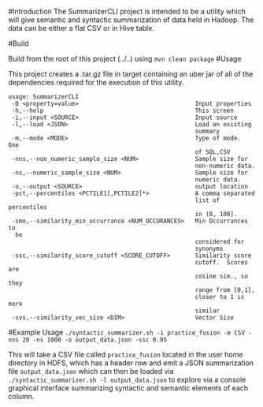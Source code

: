 #Introduction
The SummarizerCLI project is intended to be a utility which will give
semantic and syntactic summarization of data held in Hadoop.  The data
can be either a flat CSV or in Hive table.

#Build

Build from the root of this project (../..) using `mvn clean package`
#Usage

This project creates a .tar.gz file in target containing an uber jar of
all of the dependencies required for the execution of this utility.

```
usage: SummarizerCLI
 -D <property=value>                                 Input properties
 -h,--help                                           This screen
 -i,--input <SOURCE>                                 Input source
 -l,--load <JSON>                                    Load an existing
                                                     summary
 -m,--mode <MODE>                                    Type of mode.  One
                                                     of SQL,CSV
 -nns,--non_numeric_sample_size <NUM>                Sample size for
                                                     non-numeric data.
 -ns,--numeric_sample_size <NUM>                     Sample size for
                                                     numeric data.
 -o,--output <SOURCE>                                output location
 -pct,--percentiles <PCTILE1[,PCTILE2]*>             A comma separated
                                                     list of percentiles
                                                     in (0, 100].
 -smo,--similarity_min_occurrance <NUM_OCCURANCES>   Min Occurrances to
  be
                                                     considered for
                                                     synonyms
 -ssc,--similarity_score_cutoff <SCORE_CUTOFF>       Similarity score
                                                     cutoff.  Scores are
                                                     cosine sim., so
they
                                                     range from [0,1],
                                                     closer to 1 is more
                                                     similar
 -svs,--similarity_vec_size <DIM>                    Vector Size
```

#Example Usage
`./syntactic_summarizer.sh -i practice_fusion -m CSV -nns 20 -ns 1000 -o output_data.json -ssc 0.95` 

This will take a CSV file called `practice_fusion` located in the user
home directory in HDFS, which has a header row and emit a JSON
summarization file `output_data.json` which can then be loaded via
`./syntactic_summarizer.sh -l output_data.json` to explore via a console
graphical interface summarizing syntactic and semantic elements of each column.
